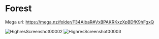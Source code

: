 # Forest
Mega url: https://mega.nz/folder/F34AibaR#VxBPAKRKxzXpBDfK9hFgxQ

![HighresScreenshot00002](https://user-images.githubusercontent.com/47804992/115122211-6cab9780-9fd4-11eb-8ae6-4645a1df39c6.png)
![HighresScreenshot00003](https://user-images.githubusercontent.com/47804992/115122216-70d7b500-9fd4-11eb-88ee-36cfd4cbe320.png)

